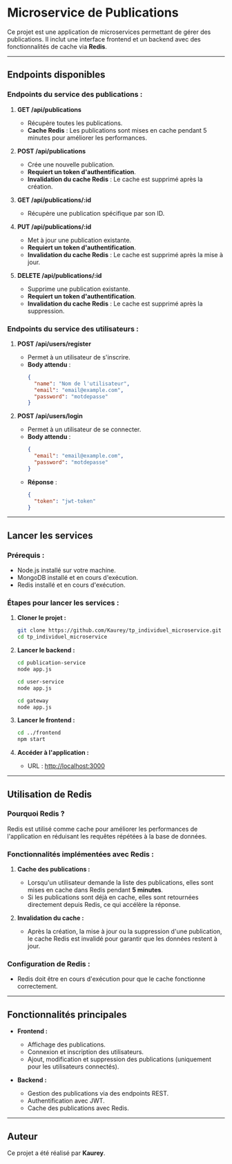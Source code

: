 # Microservice de Publications

Ce projet est une application de microservices permettant de gérer des publications. Il inclut une interface frontend et un backend avec des fonctionnalités de cache via **Redis**.

---

## Endpoints disponibles

### **Endpoints du service des publications :**

1. **GET /api/publications**

   - Récupère toutes les publications.
   - **Cache Redis** : Les publications sont mises en cache pendant 5 minutes pour améliorer les performances.

2. **POST /api/publications**

   - Crée une nouvelle publication.
   - **Requiert un token d'authentification**.
   - **Invalidation du cache Redis** : Le cache est supprimé après la création.

3. **GET /api/publications/:id**

   - Récupère une publication spécifique par son ID.

4. **PUT /api/publications/:id**

   - Met à jour une publication existante.
   - **Requiert un token d'authentification**.
   - **Invalidation du cache Redis** : Le cache est supprimé après la mise à jour.

5. **DELETE /api/publications/:id**
   - Supprime une publication existante.
   - **Requiert un token d'authentification**.
   - **Invalidation du cache Redis** : Le cache est supprimé après la suppression.

### **Endpoints du service des utilisateurs :**

1. **POST /api/users/register**

   - Permet à un utilisateur de s'inscrire.
   - **Body attendu** :
     ```json
     {
       "name": "Nom de l'utilisateur",
       "email": "email@example.com",
       "password": "motdepasse"
     }
     ```

2. **POST /api/users/login**
   - Permet à un utilisateur de se connecter.
   - **Body attendu** :
     ```json
     {
       "email": "email@example.com",
       "password": "motdepasse"
     }
     ```
   - **Réponse** :
     ```json
     {
       "token": "jwt-token"
     }
     ```

---

## Lancer les services

### **Prérequis :**

- Node.js installé sur votre machine.
- MongoDB installé et en cours d'exécution.
- Redis installé et en cours d'exécution.

### **Étapes pour lancer les services :**

1. **Cloner le projet :**

   ```bash
   git clone https://github.com/Kaurey/tp_individuel_microservice.git
   cd tp_individuel_microservice
   ```

2. **Lancer le backend :**

   ```bash
   cd publication-service
   node app.js
   ```

   ```bash
   cd user-service
   node app.js
   ```

   ```bash
   cd gateway
   node app.js
   ```

3. **Lancer le frontend :**

   ```bash
   cd ../frontend
   npm start
   ```

4. **Accéder à l'application :**
   - URL : [http://localhost:3000](http://localhost:3000)

---

## Utilisation de Redis

### **Pourquoi Redis ?**

Redis est utilisé comme cache pour améliorer les performances de l'application en réduisant les requêtes répétées à la base de données.

### **Fonctionnalités implémentées avec Redis :**

1. **Cache des publications :**

   - Lorsqu'un utilisateur demande la liste des publications, elles sont mises en cache dans Redis pendant **5 minutes**.
   - Si les publications sont déjà en cache, elles sont retournées directement depuis Redis, ce qui accélère la réponse.

2. **Invalidation du cache :**
   - Après la création, la mise à jour ou la suppression d'une publication, le cache Redis est invalidé pour garantir que les données restent à jour.

### **Configuration de Redis :**

- Redis doit être en cours d'exécution pour que le cache fonctionne correctement.

---

## Fonctionnalités principales

- **Frontend :**

  - Affichage des publications.
  - Connexion et inscription des utilisateurs.
  - Ajout, modification et suppression des publications (uniquement pour les utilisateurs connectés).

- **Backend :**
  - Gestion des publications via des endpoints REST.
  - Authentification avec JWT.
  - Cache des publications avec Redis.

---

## Auteur

Ce projet a été réalisé par **Kaurey**.
